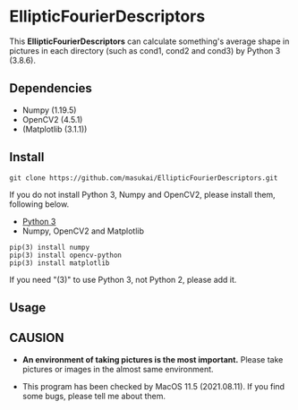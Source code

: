 # EllipticFourierDescriptors

This **EllipticFourierDescriptors** can calculate something's average shape in pictures in each directory (such as cond1, cond2 and cond3) by Python 3 (3.8.6).

## Dependencies

- Numpy (1.19.5)
- OpenCV2 (4.5.1)
- (Matplotlib (3.1.1))

## Install

```
git clone https://github.com/masukai/EllipticFourierDescriptors.git
```

If you do not install Python 3, Numpy and OpenCV2, please install them, following below.

- [Python 3](https://www.python.org/downloads/)
- Numpy, OpenCV2 and Matplotlib

```
pip(3) install numpy
pip(3) install opencv-python
pip(3) install matplotlib
```

If you need "(3)" to use Python 3, not Python 2, please add it.

## Usage

## CAUSION

- **An environment of taking pictures is the most important.**
  Please take pictures or images in the almost same environment.

- This program has been checked by MacOS 11.5 (2021.08.11).
  If you find some bugs, please tell me about them.
